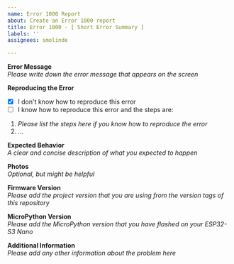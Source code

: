 ```yaml
---
name: Error 1000 Report
about: Create an Error 1000 report
title: Error 1000 - [ Short Error Summary ]
labels: ''
assignees: smolinde

---
```


**Error Message**  
_Please write down the error message that appears on the screen_

**Reproducing the Error**  
- [X] I don't know how to reproduce this error  
- [ ] I know how to reproduce this error and the steps are:

1) _Please list the steps here if you know how to reproduce the error_
2) ...

**Expected Behavior**  
_A clear and concise description of what you expected to happen_

**Photos**  
_Optional, but might be helpful_

**Firmware Version**  
 _Please add the project version that you are using from the version tags of this repository_

**MicroPython Version**  
 _Please add the MicroPython version that you have flashed on your ESP32-S3 Nano_

**Additional Information**  
_Please add any other information about the problem here_
